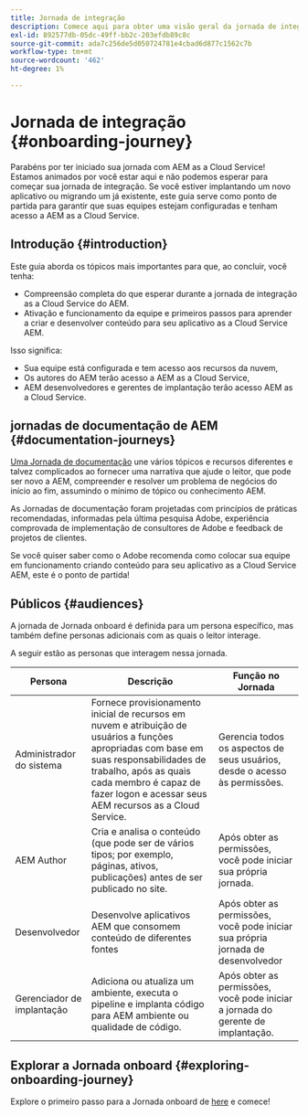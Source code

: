 ```yaml
---
title: Jornada de integração
description: Comece aqui para obter uma visão geral da jornada de integração guiada disponível para entender a experiência de integração.
exl-id: 892577db-05dc-49ff-bb2c-203efdb89c8c
source-git-commit: ada7c256de5d050724781e4cbad6d877c1562c7b
workflow-type: tm+mt
source-wordcount: '462'
ht-degree: 1%

---
```


# Jornada de integração {#onboarding-journey}

Parabéns por ter iniciado sua jornada com AEM as a Cloud Service! Estamos animados por você estar aqui e não podemos esperar para começar sua jornada de integração. Se você estiver implantando um novo aplicativo ou migrando um já existente, este guia serve como ponto de partida para garantir que suas equipes estejam configuradas e tenham acesso a AEM as a Cloud Service.

## Introdução {#introduction}

Este guia aborda os tópicos mais importantes para que, ao concluir, você tenha:

* Compreensão completa do que esperar durante a jornada de integração as a Cloud Service do AEM.
* Ativação e funcionamento da equipe e primeiros passos para aprender a criar e desenvolver conteúdo para seu aplicativo as a Cloud Service AEM.

Isso significa:

* Sua equipe está configurada e tem acesso aos recursos da nuvem,
* Os autores do AEM terão acesso a AEM as a Cloud Service,
* AEM desenvolvedores e gerentes de implantação terão acesso AEM as a Cloud Service.

## jornadas de documentação de AEM {#documentation-journeys}

[Uma Jornada de documentação](/help/journey-documentation/documentation-journeys.md) une vários tópicos e recursos diferentes e talvez complicados ao fornecer uma narrativa que ajude o leitor, que pode ser novo a AEM, compreender e resolver um problema de negócios do início ao fim, assumindo o mínimo de tópico ou conhecimento AEM.

As Jornadas de documentação foram projetadas com princípios de práticas recomendadas, informadas pela última pesquisa Adobe, experiência comprovada de implementação de consultores de Adobe e feedback de projetos de clientes.

Se você quiser saber como o Adobe recomenda como colocar sua equipe em funcionamento criando conteúdo para seu aplicativo as a Cloud Service AEM, este é o ponto de partida!

## Públicos {#audiences}

A jornada de Jornada onboard é definida para um persona específico, mas também define personas adicionais com as quais o leitor interage.

A seguir estão as personas que interagem nessa jornada.

| Persona | Descrição | Função no Jornada |
|---|---|---|
| Administrador do sistema | Fornece provisionamento inicial de recursos em nuvem e atribuição de usuários a funções apropriadas com base em suas responsabilidades de trabalho, após as quais cada membro é capaz de fazer logon e acessar seus AEM recursos as a Cloud Service. | Gerencia todos os aspectos de seus usuários, desde o acesso às permissões. |
| AEM Author | Cria e analisa o conteúdo (que pode ser de vários tipos; por exemplo, páginas, ativos, publicações) antes de ser publicado no site. | Após obter as permissões, você pode iniciar sua própria jornada. |
| Desenvolvedor | Desenvolve aplicativos AEM que consomem conteúdo de diferentes fontes | Após obter as permissões, você pode iniciar sua própria jornada de desenvolvedor |
| Gerenciador de implantação | Adiciona ou atualiza um ambiente, executa o pipeline e implanta código para AEM ambiente ou qualidade de código. | Após obter as permissões, você pode iniciar a jornada do gerente de implantação. |

## Explorar a Jornada onboard {#exploring-onboarding-journey}

Explore o primeiro passo para a Jornada onboard de [here](/help/journey-onboarding/sysadmin/get-started-onboarding-journey.md) e comece!
